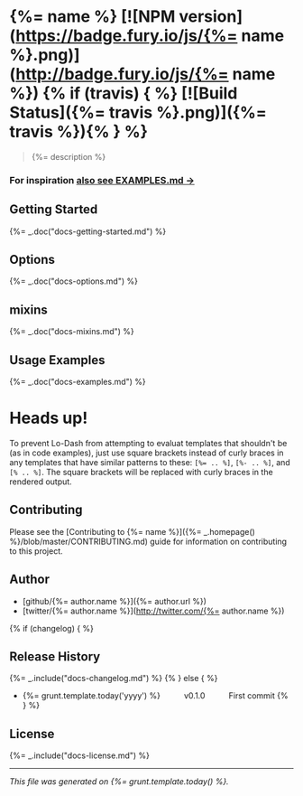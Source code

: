# {%= name %} [![NPM version](https://badge.fury.io/js/{%= name %}.png)](http://badge.fury.io/js/{%= name %}) {% if (travis) { %} [![Build Status]({%= travis %}.png)]({%= travis %}){% } %}

> {%= description %}

### For inspiration [also see EXAMPLES.md →](./EXAMPLES.md)

## Getting Started
{%= _.doc("docs-getting-started.md") %}

## Options
{%= _.doc("docs-options.md") %}

## mixins
{%= _.doc("docs-mixins.md") %}

## Usage Examples
{%= _.doc("docs-examples.md") %}

# Heads up!
To prevent Lo-Dash from attempting to evaluat templates that shouldn't be (as in code examples), just use square brackets instead of curly braces in any templates that have similar patterns to these: `[%= .. %]`, `[%- .. %]`, and `[% .. %]`. The square brackets will be replaced with curly braces in the rendered output.

## Contributing
Please see the [Contributing to {%= name %}]({%= _.homepage() %}/blob/master/CONTRIBUTING.md) guide for information on contributing to this project.

## Author

+ [github/{%= author.name %}]({%= author.url %})
+ [twitter/{%= author.name %}](http://twitter.com/{%= author.name %})

{% if (changelog) { %}
## Release History
{%= _.include("docs-changelog.md") %} {% } else { %}
 * {%= grunt.template.today('yyyy') %}   v0.1.0   First commit
{% } %}

## License
{%= _.include("docs-license.md") %}

***

_This file was generated on {%= grunt.template.today() %}._

[minimatch]: https://github.com/isaacs/minimatch